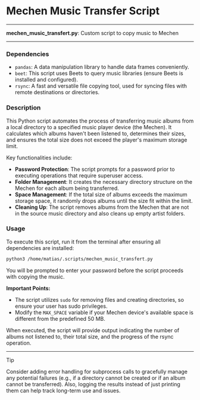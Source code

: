 # Mechen Music Transfer Script

---

**mechen_music_transfert.py**: Custom script to copy music to Mechen

---

### Dependencies

- `pandas`: A data manipulation library to handle data frames conveniently.
- `beet`: This script uses Beets to query music libraries (ensure Beets is installed and configured).
- `rsync`: A fast and versatile file copying tool, used for syncing files with remote destinations or directories.

### Description

This Python script automates the process of transferring music albums from a local directory to a specified music player device (the Mechen). It calculates which albums haven't been listened to, determines their sizes, and ensures the total size does not exceed the player's maximum storage limit.

Key functionalities include:

- **Password Protection**: The script prompts for a password prior to executing operations that require superuser access.
- **Folder Management**: It creates the necessary directory structure on the Mechen for each album being transferred.
- **Space Management**: If the total size of albums exceeds the maximum storage space, it randomly drops albums until the size fit within the limit.
- **Cleaning Up**: The script removes albums from the Mechen that are not in the source music directory and also cleans up empty artist folders.

### Usage

To execute this script, run it from the terminal after ensuring all dependencies are installed:

```bash
python3 /home/matias/.scripts/mechen_music_transfert.py
```

You will be prompted to enter your password before the script proceeds with copying the music. 

**Important Points:**
- The script utilizes `sudo` for removing files and creating directories, so ensure your user has sudo privileges.
- Modify the `MAX_SPACE` variable if your Mechen device's available space is different from the predefined 50 MB.

When executed, the script will provide output indicating the number of albums not listened to, their total size, and the progress of the rsync operation.

---

> [!TIP] 
> Consider adding error handling for subprocess calls to gracefully manage any potential failures (e.g., if a directory cannot be created or if an album cannot be transferred). Also, logging the results instead of just printing them can help track long-term use and issues.